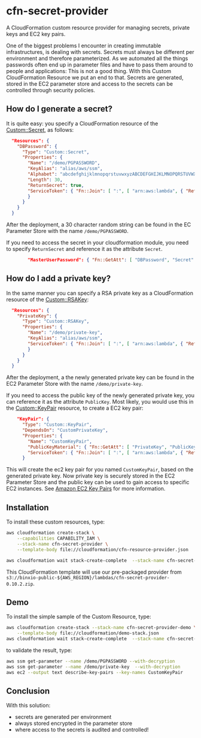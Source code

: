 # cfn-secret-provider
A CloudFormation custom resource provider for managing secrets, private keys and EC2 key pairs.

One of the biggest problems I encounter in creating immutable infrastructures, is dealing with secrets. Secrets must always be different per
environment and therefore parameterized. As we automated all the things passwords often end up in parameter files and have to pass them around 
to people and applications: This is not a good thing. With this Custom CloudFormation Resource we put an end to that. Secrets are generated, 
stored in the EC2 parameter store and access to the secrets can be controlled through security policies.

## How do I generate a secret?
It is quite easy: you specify a CloudFormation resource of the [Custom::Secret](docs/Custom%3A%3ASecret.md), as follows:

```json
  "Resources": {
    "DBPassword": {
      "Type": "Custom::Secret",
      "Properties": {
        "Name": "/demo/PGPASSWORD",
        "KeyAlias": "alias/aws/ssm",
        "Alphabet": "abcdefghijklmnopqrstuvwxyzABCDEFGHIJKLMNOPQRSTUVWXYZ0123456789",
        "Length": 30,
        "ReturnSecret": true,
        "ServiceToken": { "Fn::Join": [ ":", [ "arn:aws:lambda", { "Ref": "AWS::Region" }, { "Ref": "AWS::AccountId" }, "function:binxio-cfn-secret-provider" ] ]
        }
      }
    }
  }
```
After the deployment, a 30 character random string can be found in the EC Parameter Store with the name `/demo/PGPASSWORD`.

If you need to access the secret in your cloudformation module, you need to specify `ReturnSecret` and reference it as the attribute `Secret`.

```json
        "MasterUserPassword": { "Fn::GetAtt": [ "DBPassword", "Secret" ]}
```

## How do I add a private key?
In the same manner you can specify a RSA private key as a CloudFormation resource of the [Custom::RSAKey](docs/Custom%3A%3ARSAKey.md):

```json
  "Resources": {
    "PrivateKey": {
      "Type": "Custom::RSAKey",
      "Properties": {
        "Name": "/demo/private-key",
        "KeyAlias": "alias/aws/ssm",
        "ServiceToken": { "Fn::Join": [ ":", [ "arn:aws:lambda", { "Ref": "AWS::Region" }, { "Ref": "AWS::AccountId" }, "function:binxio-cfn-secret-provider" ] ]
        }
      }
    }
  }
```
After the deployment, a the newly generated private key can be found in the EC2 Parameter Store with the name `/demo/private-key`.

If you need to access the public key of the newly generated private key, you can reference it as the attribute `PublicKey`.  Most likely, 
you would use this in the [Custom::KeyPair](docs/Custom%3A%3AKeyPair.md) resource, to create a EC2 key pair:

```json
    "KeyPair": {
      "Type": "Custom::KeyPair",
      "DependsOn": "CustomPrivateKey",
      "Properties": {
        "Name": "CustomKeyPair",
        "PublicKeyMaterial": { "Fn::GetAtt": [ "PrivateKey", "PublicKey" ] },
        "ServiceToken": { "Fn::Join": [ ":", [ "arn:aws:lambda", { "Ref": "AWS::Region" }, { "Ref": "AWS::AccountId" }, "function:binxio-cfn-secret-provider" ] ] }
      }
```
This will create the ec2 key pair for you named `CustomKeyPair`, based on the generated private key. Now private key is securely stored in the EC2 Parameter Store and the public key can be used to gain access to specific EC2 instances. See [Amazon EC2 Key Pairs](http://docs.aws.amazon.com/AWSEC2/latest/UserGuide/ec2-key-pairs.html) for more information.


## Installation
To install these custom resources, type:

```sh
aws cloudformation create-stack \
	--capabilities CAPABILITY_IAM \
	--stack-name cfn-secret-provider \
	--template-body file://cloudformation/cfn-resource-provider.json 

aws cloudformation wait stack-create-complete  --stack-name cfn-secret-provider 
```

This CloudFormation template will use our pre-packaged provider from `s3://binxio-public-${AWS_REGION}/lambdas/cfn-secret-provider-0.10.2.zip`.


## Demo
To install the simple sample of the Custom Resource, type:

```sh
aws cloudformation create-stack --stack-name cfn-secret-provider-demo \
	--template-body file://cloudformation/demo-stack.json
aws cloudformation wait stack-create-complete  --stack-name cfn-secret-provider-demo
```

to validate the result, type:

```sh
aws ssm get-parameter --name /demo/PGPASSWORD --with-decryption
aws ssm get-parameter --name /demo/private-key  --with-decryption
aws ec2 --output text describe-key-pairs --key-names CustomKeyPair 
```

## Conclusion
With this solution: 

- secrets are generated per environment
- always stored encrypted in the parameter store 
- where access to the secrets is audited and controlled!

